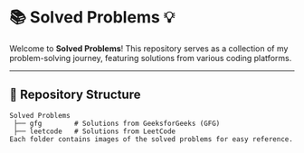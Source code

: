 
# 📚 Solved Problems 💡

Welcome to **Solved Problems**! This repository serves as a collection of my problem-solving journey, featuring solutions from various coding platforms.

---

## 📁 Repository Structure  

```plaintext
Solved Problems  
 ├── gfg        # Solutions from GeeksforGeeks (GFG)  
 ├── leetcode   # Solutions from LeetCode  
Each folder contains images of the solved problems for easy reference.

